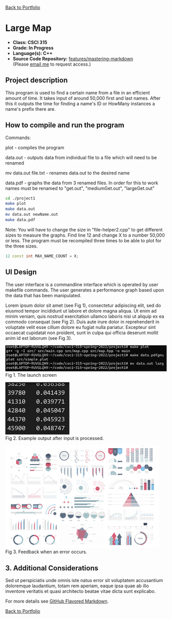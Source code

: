[Back to Portfolio](./)

Large Map
===============

-   **Class: CSCI 315** 
-   **Grade: In Progress** 
-   **Language(s): C++** 
-   **Source Code Repository:** [features/mastering-markdown](https://guides.github.com/features/mastering-markdown/)  
    (Please [email me](mailto:example@csustudent.net?subject=GitHub%20Access) to request access.)

## Project description

This program is used to find a certain name from a file in an efficient amount of time. It takes input of around 50,000 first and last names. After this it outputs the time for finding a name's ID or HowMany instances a name's prefix there are.

## How to compile and run the program

Commands:

plot - compiles the program

data.out - outputs data from individual file to a file which will need to be renamed

mv data.out file.txt - renames data.out to the desired name

data.pdf - graphs the data from 3 renamed files. In order for this to work names must be renamed to "get.out", "mediumGet.out", "largeGet.out"

```bash
cd ./project1
make plot
make data.out
mv data.out newName.out
make data.pdf
```

Note: You will have to change the size in "file-helper2.cpp" to get different sizes to measure the graphs. Find line 12 and change X to a number 50,000 or less. The program must be recompiled three times to be able to plot for the three sizes.
```file-helper2.cpp
12 const int MAX_NAME_COUNT = X;
```


## UI Design

The user interface is a commandline interface which is operated by user makefile commands. The user generates a performance graph based upon the data that has been manipulated.

Lorem ipsum dolor sit amet (see Fig 1), consectetur adipiscing elit, sed do eiusmod tempor incididunt ut labore et dolore magna aliqua. Ut enim ad minim veniam, quis nostrud exercitation ullamco laboris nisi ut aliquip ex ea commodo consequat (see Fig 2). Duis aute irure dolor in reprehenderit in voluptate velit esse cillum dolore eu fugiat nulla pariatur. Excepteur sint occaecat cupidatat non proident, sunt in culpa qui officia deserunt mollit anim id est laborum (see Fig 3).

![screenshot](images/MapCommands.png)  
Fig 1. The launch screen

![screenshot](images/MapOutData.png)  
Fig 2. Example output after input is processed.

![screenshot](images/dummy_thumbnail.jpg)  
Fig 3. Feedback when an error occurs.

## 3. Additional Considerations

Sed ut perspiciatis unde omnis iste natus error sit voluptatem accusantium doloremque laudantium, totam rem aperiam, eaque ipsa quae ab illo inventore veritatis et quasi architecto beatae vitae dicta sunt explicabo. 

For more details see [GitHub Flavored Markdown](https://guides.github.com/features/mastering-markdown/).

[Back to Portfolio](./)
